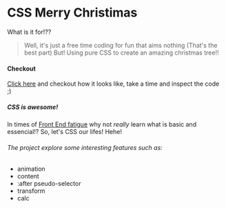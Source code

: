 # CSS Merry Christimas

What is it for!??

> Well, it's just a free time coding for fun that aims nothing (That's the best part)
> But! Using pure CSS to create an amazing christmas tree!!

#### Checkout
[Click here](https://vanderleisilva.github.io/christmas-css/demo) and checkout how it looks like, take a time and inspect the code ;)

##### CSS is awesome!
In times of [Front End fatigue](https://medium.com/@joshburgess/javascript-fatigue-an-alternative-perspective-b6ae411e89ac) why not *really* learn what is basic and essencial!? So, let's CSS our lifes! Hehe!

###### The project explore some interesting features such as:
* animation
* content
* :after pseudo-selector
* transform
* calc